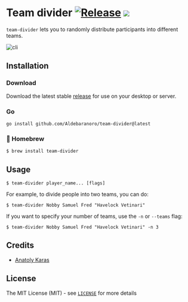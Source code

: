 # Team divider [![Release](https://img.shields.io/github/v/release/Aldebaranoro/team-divider?color=cyan&label=%20)](https://github.com/Aldebaranoro/team-divide/releases) [![](https://github.com/Aldebaranoro/team-divider/workflows/Tests/badge.svg)](https://github.com/Aldebaranoro/team-divide/actions)

`team-divider` lets you to randomly distribute participants into different teams.

![cli](https://user-images.githubusercontent.com/48175755/180143638-24e80789-c598-430e-b789-3d28f3af9d3a.png)

## Installation

### Download

Download the latest stable [release](https://github.com/Aldebaranoro/team-divider/releases) for use on your desktop or server.

### Go

```shell
go install github.com/Aldebaranoro/team-divider@latest
```

### 🍺 Homebrew

```shell
$ brew install team-divider
```

## Usage

```shell
$ team-divider player_name... [flags]
```

For example, to divide people into two teams, you can do:

```shell
$ team-divider Nobby Samuel Fred "Havelock Vetinari"
```

If you want to specify your number of teams, use the `-n` or `--teams` flag:

```shell
$ team-divider Nobby Samuel Fred "Havelock Vetinari" -n 3
```

## Credits

 * [Anatoly Karas](https://github.com/Aldebaranoro)

## License

The MIT License (MIT) - see [`LICENSE`](https://github.com/Aldebaranoro/team-divider/blob/main/LICENSE) for more details
